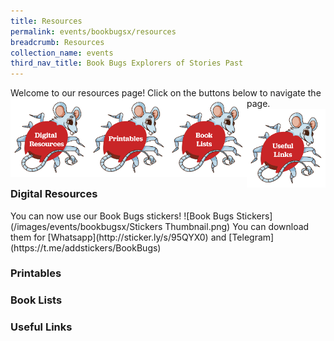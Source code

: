 ```yaml
---
title: Resources
permalink: events/bookbugsx/resources
breadcrumb: Resources
collection_name: events
third_nav_title: Book Bugs Explorers of Stories Past
---
```


Welcome to our resources page! Click on the buttons below to navigate the page.
[<img src="/images/events/bookbugsx/Resources_Digital.png" alt="Digital Resources" style="width: 25%" align="left">](#id1)[<img src="/images/events/bookbugsx/Resources_Printables.png" alt="Printables" style="width: 25%" align="left">](#id2)[<img src="/images/events/bookbugsx/Resources_Book Lists.png" alt="Book Lists" style="width: 25%" align="left">](#id3)[<img src="/images/events/bookbugsx/Resources_Links.png" alt="Useful Links" style="width: 25%" align="left">](#id4)

<h3><a name="id1">Digital Resources</a></h3>
You can now use our Book Bugs stickers!
![Book Bugs Stickers](/images/events/bookbugsx/Stickers Thumbnail.png)
You can download them for [Whatsapp](http://sticker.ly/s/95QYX0) and [Telegram](https://t.me/addstickers/BookBugs)


<h3><a name="id2">Printables</a></h3>
  

<h3><a name="id3">Book Lists</a></h3>

<h3><a name="id4">Useful Links</a></h3>
